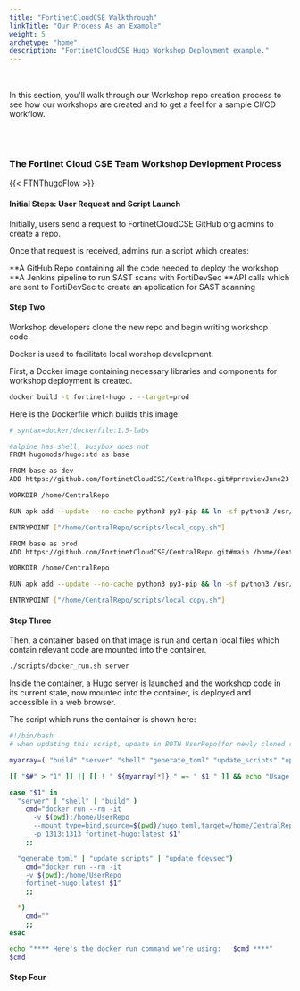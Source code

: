 ```yaml
---
title: "FortinetCloudCSE Walkthrough"
linkTitle: "Our Process As an Example"
weight: 5
archetype: "home"
description: "FortinetCloudCSE Hugo Workshop Deployment example."
---
```

<br></br>
In this section, you'll walk through our Workshop repo creation process to see how our workshops are created and to get a feel for a sample CI/CD workflow.

<br></br>
### The Fortinet Cloud CSE Team Workshop Devlopment Process
 
{{< FTNThugoFlow >}}

#### Initial Steps: User Request and Script Launch

Initially, users send a request to FortinetCloudCSE GitHub org admins to create a repo.

Once that request is received, admins run a script which creates:

**A GitHub Repo containing all the code needed to deploy the workshop
**A Jenkins pipeline to run SAST scans with FortiDevSec
**API calls which are sent to FortiDevSec to create an application for SAST scanning

#### Step Two

Workshop developers clone the new repo and begin writing workshop code. 

Docker is used to facilitate local worshop development.

First, a Docker image containing necessary libraries and components for workshop deployment is created.

```bash
docker build -t fortinet-hugo . --target=prod
```

Here is the Dockerfile which builds this image:

```bash
# syntax=docker/dockerfile:1.5-labs

#alpine has shell, busybox does not
FROM hugomods/hugo:std as base

FROM base as dev
ADD https://github.com/FortinetCloudCSE/CentralRepo.git#prreviewJune23 /home/CentralRepo

WORKDIR /home/CentralRepo

RUN apk add --update --no-cache python3 py3-pip && ln -sf python3 /usr/bin/python

ENTRYPOINT ["/home/CentralRepo/scripts/local_copy.sh"]

FROM base as prod
ADD https://github.com/FortinetCloudCSE/CentralRepo.git#main /home/CentralRepo

WORKDIR /home/CentralRepo

RUN apk add --update --no-cache python3 py3-pip && ln -sf python3 /usr/bin/python

ENTRYPOINT ["/home/CentralRepo/scripts/local_copy.sh"]
```

#### Step Three

Then, a container based on that image is run and certain local files which contain relevant code are mounted into the container.

```bash
./scripts/docker_run.sh server
```

Inside the container, a Hugo server is launched and the workshop code in its current state, now mounted into the container, is deployed and accessible in a web browser.

The script which runs the container is shown here:

```bash
#!/bin/bash
# when updating this script, update in BOTH UserRepo(for newly cloned repos) AND CentralRepo(for use in updating existing repos from the Container)

myarray=( "build" "server" "shell" "generate_toml" "update_scripts" "update_fdevsec" )

[[ "$#" > "1" ]] || [[ ! " ${myarray[*]} " =~ " $1 " ]] && echo "Usage: ./scripts/docker_run.sh [ build | server | generate_toml | update_scripts | update_fdevsec | shell ]" && exit 1

case "$1" in
  "server" | "shell" | "build" )
    cmd="docker run --rm -it
      -v $(pwd):/home/UserRepo
      --mount type=bind,source=$(pwd)/hugo.toml,target=/home/CentralRepo/hugo.toml
      -p 1313:1313 fortinet-hugo:latest $1"
    ;;

  "generate_toml" | "update_scripts" | "update_fdevsec")
    cmd="docker run --rm -it
    -v $(pwd):/home/UserRepo
    fortinet-hugo:latest $1"
    ;;

  *)
    cmd=""
    ;;
esac

echo "**** Here's the docker run command we're using:   $cmd ****"
$cmd
```

#### Step Four




